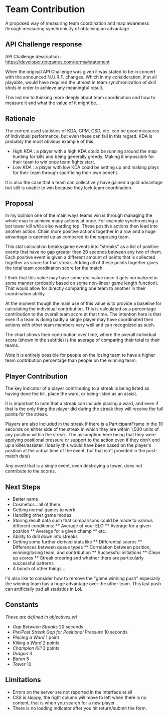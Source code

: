 # Team Contribution

A proposed way of measuring team coordination and map awareness through
measuring synchronicity of obtaining an advantage.

## API Challenge response

API Challenge description : https://developer.riotgames.com/terms#statement

When the original API Challenge was given it was stated to be in concert
with the announced N.U.R.F. changes.  Which in my consideration, if at
all playable, would have required the utmost in team synchronization of
skill shots in order to achieve any meaningful result.

This led me to thinking more deeply about team coordination and how to 
measure it and what the value of it might be...

## Rationale

The current used statistics of KDA, GPM, CSD, etc. can be good measures of
individual performance, but even these can fail in this regard.  KDA is
probably the most obvious example of this.

* *High KDA* : a player with a high KDA could be running around the map hunting
	for kills and being generally greedy.  Making it impossible for their team to
	win once team fights start.
* *Low KDA* : a player with low KDA could be setting up and making plays for
	their team through sacrificing their own benefit.

It is also the case that a team can collectively have gained a gold advantage
but still is unable to win because they lack team coordination.

## Proposal

In my opinion one of the main ways teams win is through managing
the whole map to achieve many actions at once.  For example synchronizing a
bot tower kill while also warding top.  These positive actions then lead into
another action.  Chain more positive actions together in a row and a huge
advantage is opened up as compared to the opposing team.

This stat calculation breaks game events into "streaks" as a list of positive
events that have no gap greater than 20 seconds between any two of them.
Each positive event is given a different amount of points that is collected
together as score for that streak.  Adding all of these points together gives
the total team coordination score for the match.

I think that this value may have some real value once it gets normalized in
some manner (probably based on some non-linear game length function).  That
would allow for directly comparing one team to another in their coordination
ability.

At the moment though the main use of this value is to provide a baseline
for calculating the individual contribution.  This is calculated as a
percentage contribution to the overall team score at that time.  The 
intention here is that even if a team is doing badly a single player
may have coordinated their actions with other team members very well
and can recognized as such.

The chart shows their contribution over time, where the overall individual
score (shown in the subtitle) is the average of comparing their total to their teams.

*Note* It is entirely possible for people on the losing team to have
a higher team contribution percentage than people on the winning team.

## Player Contribution

The key indicator of a player contributing to a streak is being listed
as having done the kill, place the ward, or being listed as an assist.

It is important to note that a streak can include placing a ward, and
even if that is the only thing the player did during the streak they
will receive the full points for the streak.

Players are also included in the streak if there is a ParticipantFrame
in the 10 seconds on either side of the streak in which they are within
1,500 units of any position within the streak.  The assumption here
being that they were applying positional pressure or support to the
action even if they don't end up a killer/assister.  (Ideally this
would have been based on the player's position at the actual time
of the event, but that isn't provided in the post-match data)

Any event that is a single event, even destroying a tower, does not
contribute to the scores.

## Next Steps

* Better name
* Cosmetics...all of them.
* Getting normal games to work
* Handling other game modes
* Storing result data such that comparisons could be made to various
	different conditions:
** Average of your ELO
** Average for a given position
** Average for a given champ
** etc.
* Ability to drill down into streaks
* Getting some further derived stats like
** Differential scores
** Differences between queue types
** Correlation between position, winning/losing team, and contribution
** Successful initiations
** Clean up scores
** Streak ordering and whether there are particularly
	successful patterns
* A bunch of other things...

I'd also like to consider how to remove the "game winning push"
especially the winning team has a huge advantage over the other
team.  This last push can artificially pad all statistics in LoL.

## Constants

_These are defined in objectives.erl_

* *Gap Between Streaks* 20 seconds
* *Pre/Post Streak Gap for Positional Pressure* 10 seconds
* *Placing a Ward* 1 point
* *Killing a Ward* 2 points
* *Champion Kill* 3 points
* *Dragon* 3
* *Baron* 5
* *Tower* 10

## Limitations

* Errors on the server are not reported in the interface at all
* CSS is sloppy, the right column will move to left when there is
	no content, that is when you search for a new player.
* There is no loading indicator after you hit return/submit the
	form.
